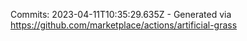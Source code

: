 Commits: 2023-04-11T10:35:29.635Z - Generated via https://github.com/marketplace/actions/artificial-grass
<br>
